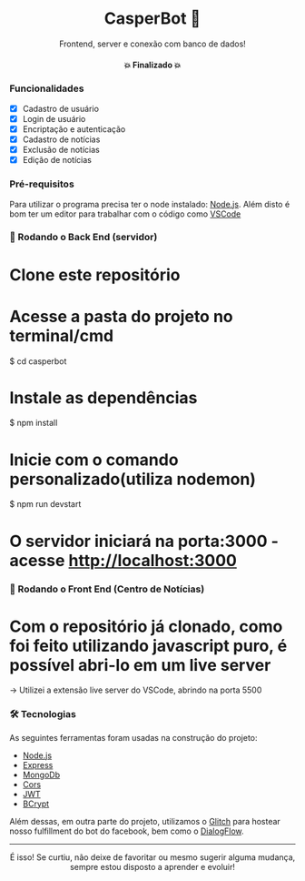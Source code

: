 <h1 align="center">CasperBot 🦾</h1>
<p align="center">Frontend, server e conexão com banco de dados!</p>

<h4 align="center"> 
 💥 Finalizado 💥
</h4>

### Funcionalidades

- [x] Cadastro de usuário
- [x] Login de usuário
- [x] Encriptação e autenticação
- [x] Cadastro de notícias
- [x] Exclusão de notícias
- [x] Edição de notícias

### Pré-requisitos

Para utilizar o programa precisa ter o node instalado:
[Node.js](https://nodejs.org/en/). 
Além disto é bom ter um editor para trabalhar com o código como [VSCode](https://code.visualstudio.com/)

### 🎲 Rodando o Back End (servidor)

# Clone este repositório

# Acesse a pasta do projeto no terminal/cmd
$ cd casperbot

# Instale as dependências
$ npm install

# Inicie com o comando personalizado(utiliza nodemon)
$ npm run devstart

# O servidor iniciará na porta:3000 - acesse <http://localhost:3000>

### 🔅 Rodando o Front End (Centro de Notícias)

# Com o repositório já clonado, como foi feito utilizando javascript puro, é possível abri-lo em um live server
-> Utilizei a extensão live server do VSCode, abrindo na porta 5500

### 🛠 Tecnologias

As seguintes ferramentas foram usadas na construção do projeto:

- [Node.js](https://nodejs.org/en/)
- [Express](https://expressjs.com/pt-br/)
- [MongoDb](https://www.mongodb.com/cloud/atlas)
- [Cors](https://www.npmjs.com/package/cors)
- [JWT](https://jwt.io)
- [BCrypt](https://www.npmjs.com/package/bcryptjs)

Além dessas, em outra parte do projeto, utilizamos o [Glitch](glitch.com) para hostear nosso fulfillment do bot do facebook, bem como o [DialogFlow](https://dialogflow.cloud.google.com). 

---
<p align="center">É isso! Se curtiu, não deixe de favoritar ou mesmo sugerir alguma mudança, sempre estou disposto a aprender e evoluir!</p>
